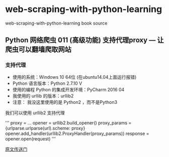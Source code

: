 # web-scraping-with-python-learning
web-scraping-with-python-learning book source


## Python 网络爬虫 011 (高级功能) 支持代理proxy — 让爬虫可以翻墙爬取网站

### 支持代理

- 使用的系统：Windows 10 64位 (在ubuntu14.04上面运行报错)
- Python 语言版本：Python 2.7.10 V
- 使用的编程 Python 的集成开发环境：PyCharm 2016 04
- 我使用的 urllib 的版本：urllib2
- 注意： 我没这里使用的是 Python2 ，而不是Python3

我们可以使用 urllib2 支持代理

'''
proxy = ...
opener = urllib2.build_opener()
proxy_params = {urlparse.urlparse(url).scheme: proxy}
opener.add_handler(urllib2.ProxyHandler(proxy_params))
response = opener.open(request)
'''


[原文传送门](http://www.aobosir.com/blog/2016/12/25/python-Web-crawler-proxy-support/)
